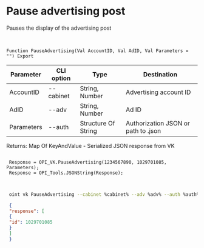 ﻿---
sidebar_position: 3
---

# Pause advertising post
 Pauses the display of the advertising post


<br/>


`Function PauseAdvertising(Val AccountID, Val AdID, Val Parameters = "") Export`

 | Parameter | CLI option | Type | Destination |
 |-|-|-|-|
 | AccountID | --cabinet | String, Number | Advertising account ID |
 | AdID | --adv | String, Number | Ad ID |
 | Parameters | --auth | Structure Of String | Authorization JSON or path to .json |

 
 Returns: Map Of KeyAndValue - Serialized JSON response from VK





```bsl title="Code example"
 
 Response = OPI_VK.PauseAdvertising(1234567890, 1029701085, Parameters);
 Response = OPI_Tools.JSONString(Response);
 
```
	


```sh title="CLI command example"
 
 oint vk PauseAdvertising --cabinet %cabinet% --adv %adv% --auth %auth%

```

```json title="Result"
 {
 "response": [
 {
 "id": 1029701085
 }
 ]
 }
```
